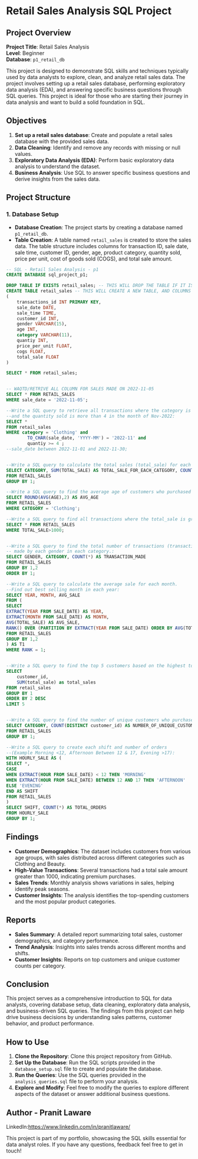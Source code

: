 # Retail Sales Analysis SQL Project

## Project Overview

**Project Title**: Retail Sales Analysis  
**Level**: Beginner  
**Database**: `p1_retail_db`

This project is designed to demonstrate SQL skills and techniques typically used by data analysts to explore, clean, and analyze retail sales data. The project involves setting up a retail sales database, performing exploratory data analysis (EDA), and answering specific business questions through SQL queries. This project is ideal for those who are starting their journey in data analysis and want to build a solid foundation in SQL.

## Objectives

1. **Set up a retail sales database**: Create and populate a retail sales database with the provided sales data.
2. **Data Cleaning**: Identify and remove any records with missing or null values.
3. **Exploratory Data Analysis (EDA)**: Perform basic exploratory data analysis to understand the dataset.
4. **Business Analysis**: Use SQL to answer specific business questions and derive insights from the sales data.

## Project Structure

### 1. Database Setup

- **Database Creation**: The project starts by creating a database named `p1_retail_db`.
- **Table Creation**: A table named `retail_sales` is created to store the sales data. The table structure includes columns for transaction ID, sale date, sale time, customer ID, gender, age, product category, quantity sold, price per unit, cost of goods sold (COGS), and total sale amount.

```sql
-- SQL - Retail Sales Analysis - p1
CREATE DATABASE sql_project_p1;

DROP TABLE IF EXISTS retail_sales; -- THIS WILL DROP THE TABLE IF IT IS ALREADY THERE
CREATE TABLE retail_sales -- THIS WILL CREATE A NEW TABLE, AND COLUMNS AND THEIR CONSTRAINTS
(
	transactions_id	INT PRIMARY KEY, 
	sale_date DATE, 
	sale_time TIME, 
	customer_id	INT,
	gender VARCHAR(15),
	age	INT,
	category VARCHAR(11),
	quantiy	INT,
	price_per_unit FLOAT,
	cogs FLOAT,
	total_sale FLOAT
)

SELECT * FROM retail_sales;


-- WAQTD/RETRIVE ALL COLUMN FOR SALES MADE ON 2022-11-05
SELECT * FROM RETAIL_SALES
WHERE sale_date = '2022-11-05';

--Write a SQL query to retrieve all transactions where the category is 'Clothing'  
--and the quantity sold is more than 4 in the month of Nov-2022:
SELECT * 
FROM retail_sales
WHERE category = 'Clothing' and  
		TO_CHAR(sale_date, 'YYYY-MM') = '2022-11' and
		quantiy >= 4 ;
--sale_date between 2022-11-01 and 2022-11-30;


--Write a SQL query to calculate the total sales (total_sale) for each category.:
SELECT CATEGORY, SUM(TOTAL_SALE) AS TOTAL_SALE_FOR_EACH_CATEGORY, COUNT(*) AS TOTAL_ORDERS
FROM RETAIL_SALES
GROUP BY 1;

--Write a SQL query to find the average age of customers who purchased items from the 'Beauty' category.:
SELECT ROUND(AVG(AGE),2) AS AVG_AGE
FROM RETAIL_SALES
WHERE CATEGORY = 'Clothing';

--Write a SQL query to find all transactions where the total_sale is greater than 1000.:
SELECT * FROM RETAIL_SALES
WHERE TOTAL_SALE>1000;


--Write a SQL query to find the total number of transactions (transaction_id) 
-- made by each gender in each category.:
SELECT GENDER, CATEGORY, COUNT(*) AS TRANSACTION_MADE
FROM RETAIL_SALES
GROUP BY 1,2
ORDER BY 1;

--Write a SQL query to calculate the average sale for each month. 
--Find out best selling month in each year:
SELECT YEAR, MONTH, AVG_SALE
FROM (
SELECT 
EXTRACT(YEAR FROM SALE_DATE) AS YEAR,
EXTRACT(MONTH FROM SALE_DATE) AS MONTH,
AVG(TOTAL_SALE) AS AVG_SALE,
RANK() OVER (PARTITION BY EXTRACT(YEAR FROM SALE_DATE) ORDER BY AVG(TOTAL_SALE) DESC) AS RANK
FROM RETAIL_SALES
GROUP BY 1,2
) AS T1
WHERE RANK = 1;


--Write a SQL query to find the top 5 customers based on the highest total sales
SELECT 
    customer_id,
    SUM(total_sale) as total_sales
FROM retail_sales
GROUP BY 1
ORDER BY 2 DESC
LIMIT 5


--Write a SQL query to find the number of unique customers who purchased items from each category.:
SELECT CATEGORY, COUNT(DISTINCT customer_id) AS NUMBER_OF_UNIQUE_CUSTOMER
FROM RETAIL_SALES
GROUP BY 1;

--Write a SQL query to create each shift and number of orders 
--(Example Morning <12, Afternoon Between 12 & 17, Evening >17):
WITH HOURLY_SALE AS (
SELECT *, 
CASE 
WHEN EXTRACT(HOUR FROM SALE_DATE) < 12 THEN 'MORNING'
WHEN EXTRACT(HOUR FROM SALE_DATE) BETWEEN 12 AND 17 THEN 'AFTERNOON'
ELSE 'EVENING'
END AS SHIFT
FROM RETAIL_SALES
)
SELECT SHIFT, COUNT(*) AS TOTAL_ORDERS
FROM HOURLY_SALE
GROUP BY 1;
```

## Findings

- **Customer Demographics**: The dataset includes customers from various age groups, with sales distributed across different categories such as Clothing and Beauty.
- **High-Value Transactions**: Several transactions had a total sale amount greater than 1000, indicating premium purchases.
- **Sales Trends**: Monthly analysis shows variations in sales, helping identify peak seasons.
- **Customer Insights**: The analysis identifies the top-spending customers and the most popular product categories.

## Reports

- **Sales Summary**: A detailed report summarizing total sales, customer demographics, and category performance.
- **Trend Analysis**: Insights into sales trends across different months and shifts.
- **Customer Insights**: Reports on top customers and unique customer counts per category.

## Conclusion

This project serves as a comprehensive introduction to SQL for data analysts, covering database setup, data cleaning, exploratory data analysis, and business-driven SQL queries. The findings from this project can help drive business decisions by understanding sales patterns, customer behavior, and product performance.

## How to Use

1. **Clone the Repository**: Clone this project repository from GitHub.
2. **Set Up the Database**: Run the SQL scripts provided in the `database_setup.sql` file to create and populate the database.
3. **Run the Queries**: Use the SQL queries provided in the `analysis_queries.sql` file to perform your analysis.
4. **Explore and Modify**: Feel free to modify the queries to explore different aspects of the dataset or answer additional business questions.

## Author - Pranit Laware
LinkedIn:https://www.linkedin.com/in/pranitlaware/

This project is part of my portfolio, showcasing the SQL skills essential for data analyst roles. If you have any questions, feedback feel free to get in touch!


